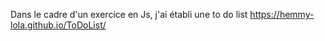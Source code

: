 Dans le cadre d'un exercice en Js, j'ai établi une to do list
 https://hemmy-lola.github.io/ToDoList/
